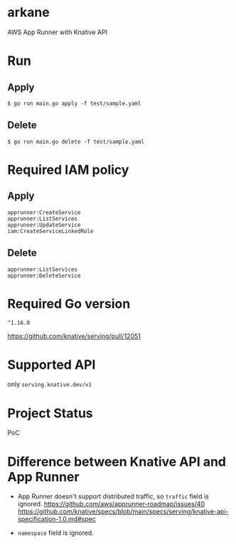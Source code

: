 # arkane

AWS App Runner with Knative API

# Run

## Apply

```
$ go run main.go apply -f test/sample.yaml
```

## Delete

```
$ go run main.go delete -f test/sample.yaml
```

# Required IAM policy

## Apply

```
apprunner:CreateService
apprunner:ListServices
apprunner:UpdateService
iam:CreateServiceLinkedRole
```

## Delete

```
apprunner:ListServices
apprunner:DeleteService
```

# Required Go version

`^1.16.0`

https://github.com/knative/serving/pull/12051

# Supported API

only `serving.knative.dev/v1`

# Project Status

PoC

# Difference between Knative API and App Runner

- App Runner doesn't support distributed traffic, so `traffic` field is ignored.
https://github.com/aws/apprunner-roadmap/issues/40
https://github.com/knative/specs/blob/main/specs/serving/knative-api-specification-1.0.md#spec

- `namespace` field is ignored.